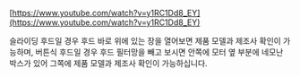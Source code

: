 [https://www.youtube.com/watch?v=y1RC1Dd8_EY](https://www.youtube.com/watch?v=y1RC1Dd8_EY)

슬라이딩 후드일 경우 후드 바로 위에 있는 장을 열어보면 제품 모델과 제조사 확인이 가능하며,
버튼식 후드일 경우 후드 필터망을 빼고 보시면 안쪽에 모터 옆 부분에 네모난 박스가 있어 그쪽에 제품 
모델과 제조사 확인이 가능하십니다.